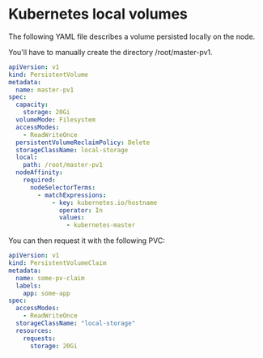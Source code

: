 # Kubernetes local volumes

The following YAML file describes a volume persisted locally on the node.

You'll have to manually create the directory /root/master-pv1. 

```yaml
apiVersion: v1
kind: PersistentVolume
metadata:
  name: master-pv1
spec:
  capacity:
    storage: 20Gi
  volumeMode: Filesystem
  accessModes:
    - ReadWriteOnce
  persistentVolumeReclaimPolicy: Delete
  storageClassName: local-storage
  local:
    path: /root/master-pv1
  nodeAffinity:
    required:
      nodeSelectorTerms:
        - matchExpressions:
            - key: kubernetes.io/hostname
              operator: In
              values:
                - kubernetes-master
```

You can then request it with the following PVC:

```yaml
apiVersion: v1
kind: PersistentVolumeClaim
metadata:
  name: some-pv-claim
  labels:
    app: some-app
spec:
  accessModes:
    - ReadWriteOnce
  storageClassName: "local-storage"
  resources:
    requests:
      storage: 20Gi
```